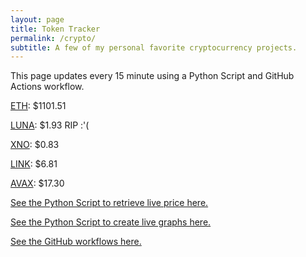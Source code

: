 ```yaml
---
layout: page
title: Token Tracker
permalink: /crypto/
subtitle: A few of my personal favorite cryptocurrency projects.
---
```


 This page updates every 15 minute using a Python Script and GitHub Actions workflow.


<!--BEGINCRYPTOINPUT-->
[ETH](https://smfxfc.github.io/crypto/eth.html): $1101.51

[LUNA](https://smfxfc.github.io/crypto/luna.html): $1.93 RIP :'(

[XNO](https://smfxfc.github.io/crypto/xno.html): $0.83

[LINK](https://smfxfc.github.io/crypto/link.html): $6.81

[AVAX](https://smfxfc.github.io/crypto/avax.html): $17.30

<!--ENDCRYPTOINPUT-->
 
 
[See the Python Script to retrieve live price here.](https://github.com/smfxfc/smfxfc.github.io/blob/master/src/get_cryptos.py)

[See the Python Script to create live graphs here.](https://github.com/smfxfc/smfxfc.github.io/blob/master/src/graph_crypto.py)

[See the GitHub workflows here.](https://github.com/smfxfc/smfxfc.github.io/blob/master/.github/workflows/)

